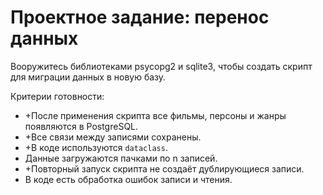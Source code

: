 # Проектное задание: перенос данных

Вооружитесь библиотеками psycopg2 и sqlite3, чтобы создать скрипт для миграции данных в новую базу.

Критерии готовности:

- +После применения скрипта все фильмы, персоны и жанры появляются в PostgreSQL.  
- +Все связи между записями сохранены. 
- +В коде используются `dataclass`.
- Данные загружаются пачками по n записей.
- +Повторный запуск скрипта не создаёт дублирующиеся записи.
- В коде есть обработка ошибок записи и чтения.


